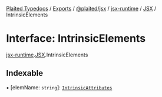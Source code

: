 [Plaited Typedocs](../README.md) / [Exports](../modules.md) / [@plaited/jsx](../modules/plaited_jsx.md) / [jsx-runtime](../modules/plaited_jsx.jsx_runtime.md) / [JSX](../modules/plaited_jsx.jsx_runtime.JSX.md) / IntrinsicElements

# Interface: IntrinsicElements

[jsx-runtime](../modules/plaited_jsx.jsx_runtime.md).[JSX](../modules/plaited_jsx.jsx_runtime.JSX.md).IntrinsicElements

## Indexable

▪ [elemName: `string`]: [`IntrinsicAttributes`](../modules/plaited_jsx.jsx_runtime.JSX.md#intrinsicattributes)
